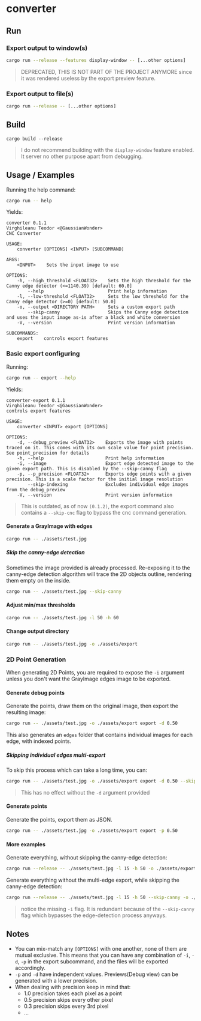 # converter

## Run

### Export output to window(s)

```bash
cargo run --release --features display-window -- [...other options]
```

> DEPRECATED, THIS IS NOT PART OF THE PROJECT ANYMORE since it was rendered useless by the export preview feature.

### Export output to file(s)

```bash
cargo run --release -- [...other options]
```

## Build

```build
cargo build --release
```

> I do not recommend building with the `display-window` feature enabled. It server no other purpose apart from debugging.

<div class="page" />

## Usage / Examples

Running the help command:

```bash
cargo run -- help
```

Yields:

```text
converter 0.1.1
Virghileanu Teodor <@GaussianWonder>
CNC Converter

USAGE:
    converter [OPTIONS] <INPUT> [SUBCOMMAND]

ARGS:
    <INPUT>    Sets the input image to use

OPTIONS:
    -h, --high_threshold <FLOAT32>    Sets the high threshold for the Canny edge detector (<=1140.39) [default: 60.0]
        --help                        Print help information
    -l, --low-threshold <FLOAT32>     Sets the low threshold for the Canny edge detector (>=0) [default: 50.0]
    -o, --output <DIRECTORY PATH>     Sets a custom export path
        --skip-canny                  Skips the Canny edge detection and uses the input image as-is after a black and white conversion
    -V, --version                     Print version information

SUBCOMMANDS:
    export    controls export features
```

<div class="page" />

### Basic export configuring

Running:

```bash
cargo run -- export --help
```

Yields:

```text
converter-export 0.1.1
Virghileanu Teodor <@GaussianWonder>
controls export features

USAGE:
    converter <INPUT> export [OPTIONS]

OPTIONS:
    -d, --debug_preview <FLOAT32>    Exports the image with points traced on it. This comes with its own scale value for point precision. See point_precision for details
    -h, --help                       Print help information
    -i, --image                      Export edge detected image to the given export path. This is disabled by the --skip-canny flag
    -p, --p_precision <FLOAT32>      Exports edge points with a given precision. This is a scale factor for the initial image resolution
        --skip-indexing              Excludes individual edge images from the debug_preview
    -V, --version                    Print version information
```

> This is outdated, as of now `(0.1.2)`, the export command also contains a `--skip-cnc` flag to bypass the cnc command generation.

<div class="page" />

#### Generate a GrayImage with edges

```bash
cargo run -- ./assets/test.jpg
```

##### Skip the canny-edge detection

Sometimes the image provided is already processed. Re-exposing it to the canny-edge detection algorithm will trace the 2D objects outline, rendering them empty on the inside.

```bash
cargo run -- ./assets/test.jpg --skip-canny
```

#### Adjust min/max thresholds

```bash
cargo run -- ./assets/test.jpg -l 50 -h 60
```

#### Change output directory

```bash
cargo run -- ./assets/test.jpg -o ./assets/export
```

<div class="page" />

### 2D Point Generation

When generating 2D Points, you are required to expose the `-i` argument unless you don't want the GrayImage edges image to be exported.

#### Generate debug points

Generate the points, draw them on the original image, then export the resulting image:

```bash
cargo run -- ./assets/test.jpg -o ./assets/export export -d 0.50
```

This also generates an `edges` folder that contains individual images for each edge, with indexed points.

##### Skipping individual edges multi-export

To skip this process which can take a long time, you can:

```bash
cargo run -- ./assets/test.jpg -o ./assets/export export -d 0.50 --skip-indexing
```

> This has no effect without the `-d` argument provided

#### Generate points

Generate the points, export them as JSON.

```bash
cargo run -- ./assets/test.jpg -o ./assets/export export -p 0.50
```

<div class="page" />

#### More examples

Generate everything, without skipping the canny-edge detection:

```bash
cargo run --release -- ./assets/test.jpg -l 15 -h 50 -o ./assets/export export -d 0.20 -i -p 0.2
```

Generate everything without the multi-edge export, while skipping the canny-edge detection:

```bash
cargo run --release -- ./assets/test.jpg -l 15 -h 50 --skip-canny -o ./assets/export export -d 0.20 -p 0.2 --skip-indexing
```

> notice the missing `-i` flag. It is redundant because of the `--skip-canny` flag which bypasses the edge-detection process anyways.

## Notes

- You can mix-match any `[OPTIONS]` with one another, none of them are mutual exclusive. This means that you can have any combination of `-i`, `-d`, `-p` in the export subcommand, and the files will be exported accordingly.
- `-p` and `-d` have independent values. Previews(Debug view) can be generated with a lower precision.
- When dealing with precision keep in mind that:
  - 1.0 precision takes each pixel as a point
  - 0.5 precision skips every other pixel
  - 0.3 precision skips every 3rd pixel
  - ...
